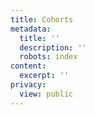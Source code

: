 ```yaml
---
title: Cohorts
metadata:
  title: ''
  description: ''
  robots: index
content:
  excerpt: ''
privacy:
  view: public
---
```



